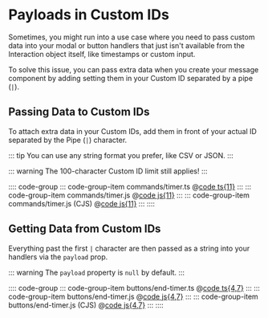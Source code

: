 # Payloads in Custom IDs

Sometimes, you might run into a use case where you need to pass custom data into your modal or button handlers
that just isn't available from the Interaction object itself, like timestamps or custom input.

To solve this issue, you can pass extra data when you create your message component by adding setting them
in your Custom ID separated by a pipe (`|`).

## Passing Data to Custom IDs

To attach extra data in your Custom IDs, add them in front of your actual ID separated by the Pipe (`|`)
character.

::: tip
You can use any string format you prefer, like CSV or JSON.
:::

::: warning
The 100-character Custom ID limit still applies!
:::

:::: code-group
::: code-group-item commands/timer.ts
@[code ts{11}](./creating-payload.ts)
:::
::: code-group-item commands/timer.js
@[code js{11}](./creating-payload.js)
:::
::: code-group-item commands/timer.js (CJS)
@[code js{11}](./creating-payload.cjs)
:::
::::

## Getting Data from Custom IDs

Everything past the first `|` character are then passed as a string into your handlers via the `payload` prop.

::: warning
The `payload` property is `null` by default.
:::

:::: code-group
::: code-group-item buttons/end-timer.ts
@[code ts{4,7}](./consuming-payload.ts)
:::
::: code-group-item buttons/end-timer.js
@[code js{4,7}](./consuming-payload.js)
:::
::: code-group-item buttons/end-timer.js (CJS)
@[code js{4,7}](./consuming-payload.cjs)
:::
::::
